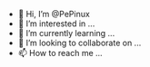 - 👋 Hi, I’m @PePinux
- 👀 I’m interested in ...
- 🌱 I’m currently learning ...
- 💞️ I’m looking to collaborate on ...
- 📫 How to reach me ...

<!---
PePinux/PePinux is a ✨ special ✨ repository because its `README.md` (this file) appears on your GitHub profile.
You can click the Preview link to take a look at your changes.
--->
